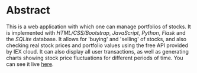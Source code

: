 # Abstract

This is a web application with which one can manage portfolios of stocks. It is implemented with _HTML/CSS/Bootstrap_, _JavaScript_, _Python_, _Flask_ and the _SQLite_ database. It allows for 'buying' and 'selling' of stocks, and also checking real stock prices and portfolio values using the free API provided by IEX cloud. It can also display all user transactions, as well as generating charts showing stock price fluctuations for different periods of time. You can see it live [here](https://iexstocks.herokuapp.com/).
